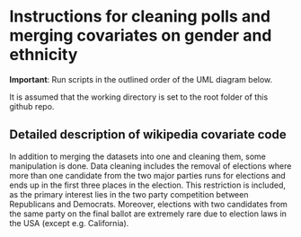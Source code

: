 # Instructions for cleaning polls and merging covariates on gender and ethnicity

**Important**: Run scripts in the outlined order of the UML diagram below.

It is assumed that the working directory is set to the root folder of this github repo.


## Detailed description of wikipedia covariate code

In addition to merging the datasets into one and cleaning them, some manipulation is done.
Data cleaning includes the removal of elections where more than one candidate from the two major parties runs for elections and ends up in the first three places in the election. This restriction is included, as the primary interest lies in the two party competition between Republicans and Democrats. Moreover, elections with two candidates from the same party on the final ballot are extremely rare due to election laws in the USA (except e.g. California).

